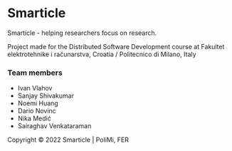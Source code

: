 # Smarticle

Smarticle - helping researchers focus on research. 

Project made for the Distributed Software Development course at Fakultet elektrotehnike i računarstva, Croatia / Politecnico di Milano, Italy

### Team members

- Ivan Vlahov
- Sanjay Shivakumar
- Noemi Huang
- Dario Novinc
- Nika Medić
- Sairaghav Venkataraman


Copyright © 2022 Smarticle | PoliMi, FER
